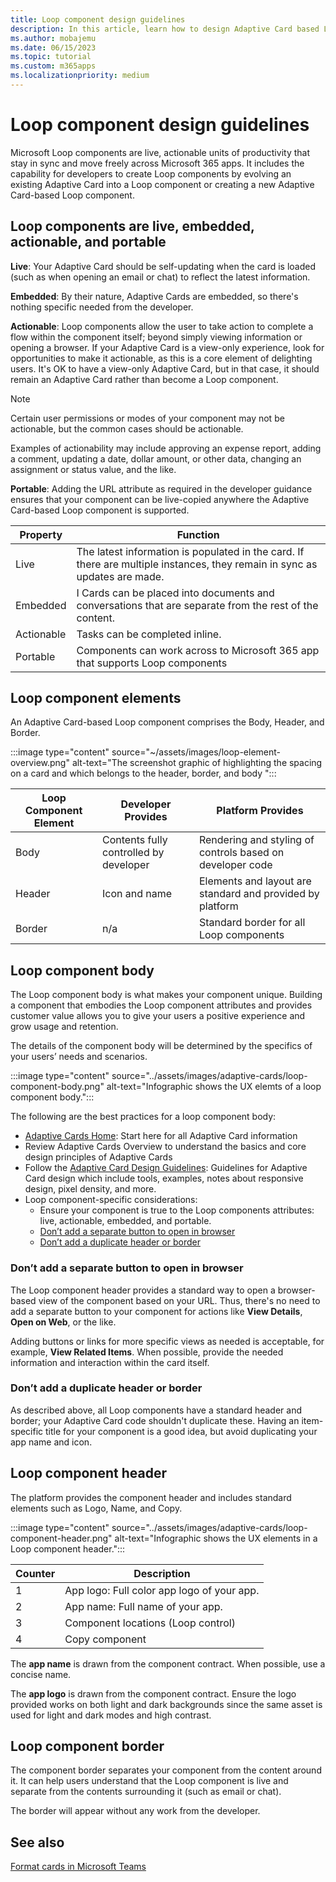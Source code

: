 ```yaml
---
title: Loop component design guidelines 
description: In this article, learn how to design Adaptive Card based Loop components.
ms.author: mobajemu
ms.date: 06/15/2023
ms.topic: tutorial
ms.custom: m365apps
ms.localizationpriority: medium
---
```


# Loop component design guidelines

Microsoft Loop components are live, actionable units of productivity that stay in sync and move freely across Microsoft 365 apps. It includes the capability for developers to create Loop components by evolving an existing Adaptive Card into a Loop component or creating a new Adaptive Card-based Loop component.

## Loop components are live, embedded, actionable, and portable

**Live**: Your Adaptive Card should be self-updating when the card is loaded (such as when opening an email or chat) to reflect the latest information.

**Embedded**: By their nature, Adaptive Cards are embedded, so there's nothing specific needed from the developer.

**Actionable**: Loop components allow the user to take action to complete a flow within the component itself; beyond simply viewing information or opening a browser. If your Adaptive Card is a view-only experience, look for opportunities to make it actionable, as this is a core element of delighting users. It's OK to have a view-only Adaptive Card, but in that case, it should remain an Adaptive Card rather than become a Loop component.

   > [!NOTE]
   > Certain user permissions or modes of your component may not be actionable, but the common cases should be actionable.

   Examples of actionability may include approving an expense report, adding a comment, updating a date, dollar amount, or other data, changing an assignment or status value, and the like.

**Portable**: Adding the URL attribute as required in the developer guidance ensures that your component can be live-copied anywhere the Adaptive Card-based Loop component is supported.

|Property|Function|
|---|---|
|Live| The latest information is populated in the card. If there are multiple instances, they remain in sync as updates are made. |
|Embedded |  I Cards can be placed into documents and conversations that are separate from the rest of the content. |
| Actionable | Tasks can be completed inline. |
| Portable | Components can work across to Microsoft 365 app that supports Loop components |

## Loop component elements

An Adaptive Card-based Loop component comprises the Body, Header, and Border.

:::image type="content" source="~/assets/images/loop-element-overview.png" alt-text="The screenshot graphic of highlighting the spacing on a card and which belongs to the header, border, and body ":::

|Loop Component Element | Developer Provides | Platform Provides|
|---|---|---|
|Body| Contents fully controlled by developer |Rendering and styling of controls based on developer code|
|Header | Icon and name | Elements and layout are standard and provided by platform |
|Border | n/a | Standard border for all Loop components|

## Loop component body

The Loop component body is what makes your component unique. Building a component that embodies the Loop component attributes and provides customer value allows you to give your users a positive experience and grow usage and retention.

The details of the component body will be determined by the specifics of your users’ needs and scenarios.

:::image type="content" source="../assets/images/adaptive-cards/loop-component-body.png" alt-text="Infographic shows the UX elemts of a loop component body.":::

The following are the best practices for a loop component body:

* [Adaptive Cards Home](https://adaptivecards.io): Start here for all Adaptive Card information
* Review Adaptive Cards Overview to understand the basics and core design principles of Adaptive Cards
* Follow the [Adaptive Card Design Guidelines](../task-modules-and-cards/cards/design-effective-cards.md): Guidelines for Adaptive Card design which include tools, examples, notes about responsive design, pixel density, and more.
* Loop component-specific considerations:
  * Ensure your component is true to the Loop components attributes: live, actionable, embedded, and portable.
  * [Don’t add a separate button to open in browser](#dont-add-a-separate-button-to-open-in-browser)
  * [Don’t add a duplicate header or border](#dont-add-a-duplicate-header-or-border)

### Don’t add a separate button to open in browser

The Loop component header provides a standard way to open a browser-based view of the component based on your URL. Thus, there's no need to add a separate button to your component for actions like **View Details**, **Open on Web**, or the like.

Adding buttons or links for more specific views as needed is acceptable, for example, **View Related Items**. When possible, provide the needed information and interaction within the card itself.

### Don’t add a duplicate header or border

As described above, all Loop components have a standard header and border; your Adaptive Card code shouldn't duplicate these. Having an item-specific title for your component is a good idea, but avoid duplicating your app name and icon.

## Loop component header

The platform provides the component header and includes standard elements such as Logo, Name, and Copy.

:::image type="content" source="../assets/images/adaptive-cards/loop-component-header.png" alt-text="Infographic shows the UX elements in a Loop component header.":::

|Counter  |Description  |
|---------|---------|
|1     |  App logo: Full color app logo of your app.       |
|2     |  App name:  Full name of your app.       |
|3     |  Component locations (Loop control)       |
|4     |  Copy component      |

The **app name** is drawn from the component contract. When possible, use a concise name.

The **app logo** is drawn from the component contract. Ensure the logo provided works on both light and dark backgrounds since the same asset is used for light and dark modes and high contrast.

## Loop component border

The component border separates your component from the content around it. It can help users understand that the Loop component is live and separate from the contents surrounding it (such as email or chat).

The border will appear without any work from the developer.

## See also

[Format cards in Microsoft Teams](cards-loop-component.md)
